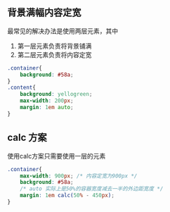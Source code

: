 
## 背景满幅内容定宽
最常见的解决办法是使用两层元素，其中
1. 第一层元素负责将背景铺满
2. 第二层元素负责将内容定宽

```css
.container{
    background: #58a;
}
.content{
    background: yellogreen;
    max-width: 200px;
    margin: 1em auto;
}
```

## calc 方案
使用calc方案只需要使用一层的元素

```css
.container{
    max-width: 900px; /* 内容定宽为900px */
    background: #58a;
    /* auto 实际上是50%的容器宽度减去一半的外边距宽度 */
    margin: 1em calc(50% - 450px);
}

```